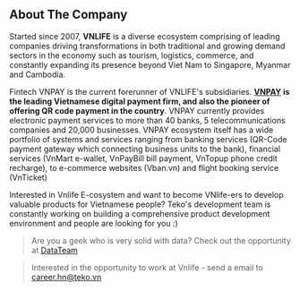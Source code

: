 ## About The Company

Started since 2007, **VNLIFE** is a diverse ecosystem comprising of leading companies driving transformations in both traditional and growing demand sectors in the economy such as tourism, logistics, commerce, and constantly expanding its presence beyond Viet Nam to Singapore, Myanmar and Cambodia.

Fintech VNPAY is the current forerunner of VNLIFE's subsidiaries. **[VNPAY](https://vnpay.vn/) is the leading Vietnamese digital payment firm, and also the pioneer of offering QR code payment in the country**. VNPAY currently provides electronic payment services to more than 40 banks, 5 telecommunications companies and 20,000 businesses. VNPAY ecosystem itself has a wide portfolio of systems and services ranging from banking services (QR-Code payment gateway which connecting business units to the bank), financial services (VnMart e-wallet, VnPayBill bill payment, VnTopup phone credit recharge), to e-commerce websites (Vban.vn) and flight booking service (VnTicket)

Interested in Vnlife E-cosystem and want to become VNlife-ers to develop valuable products for Vietnamese people? Teko's development team is constantly working on building a comprehensive product development environment and people are looking for you :)

> Are you a geek who is very solid with data? Check out the opportunity at [DataTeam](./DataTeam)

> Interested in the opportunity to work at Vnlife - send a email to career.hn@teko.vn
